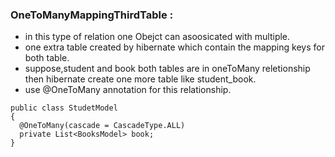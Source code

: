 ### OneToManyMappingThirdTable :
- in this type of relation one Obejct can asoosicated with multiple.
- one extra table created by hibernate which contain the mapping keys for both table.
- suppose,student and book both tables are in oneToMany reletionship then hibernate create one more table like student_book.
- use @OneToMany annotation for this relationship.
```
public class StudetModel
{
  @OneToMany(cascade = CascadeType.ALL)
  private List<BooksModel> book;
}
```